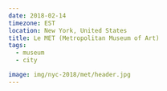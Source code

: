 ```yaml
---
date: 2018-02-14
timezone: EST
location: New York, United States
title: Le MET (Metropolitan Museum of Art)
tags:
  - museum
  - city

image: img/nyc-2018/met/header.jpg
---
```

